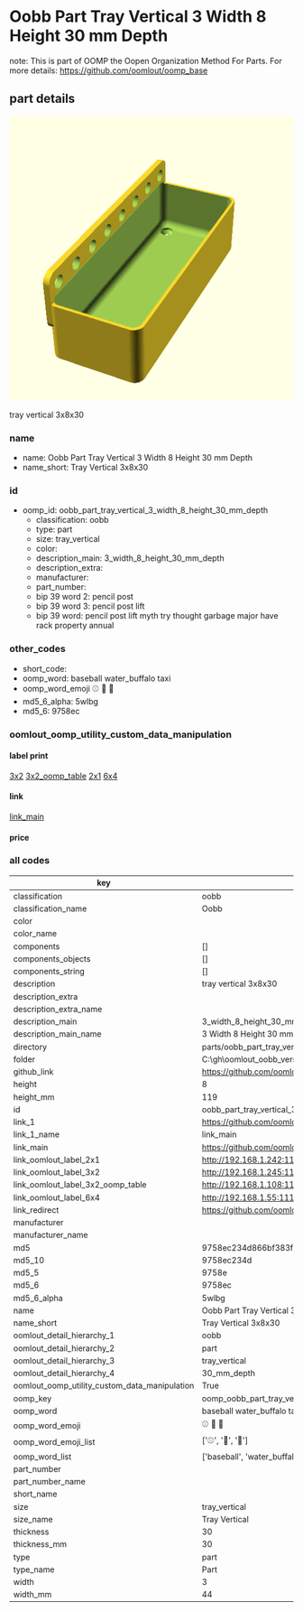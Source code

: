 # Oobb Part Tray Vertical 3 Width 8 Height 30 mm Depth  

note: This is part of OOMP the Oopen Organization Method For Parts. For more details: https://github.com/oomlout/oomp_base

##  part details
  

[![](3dpr.png)](3dpr.png)

tray vertical 3x8x30



### name
* name: Oobb Part Tray Vertical 3 Width 8 Height 30 mm Depth
* name_short: Tray Vertical 3x8x30 
### id
* oomp_id: oobb_part_tray_vertical_3_width_8_height_30_mm_depth
  * classification: oobb
  * type: part
  * size: tray_vertical
  * color: 
  * description_main: 3_width_8_height_30_mm_depth
  * description_extra: 
  * manufacturer: 
  * part_number: 
  * bip 39 word 2: pencil post
  * bip 39 word 3: pencil post lift
  * bip 39 word: pencil post lift myth try thought garbage major have rack property annual

### other_codes
* short_code: 
* oomp_word: baseball water_buffalo taxi
* oomp_word_emoji :baseball: :water_buffalo: :taxi:
* md5_6_alpha: 5wlbg
* md5_6: 9758ec






### oomlout_oomp_utility_custom_data_manipulation
#### label print
[3x2](http://192.168.1.245:1112/?label=oomp%205wlbg)
[3x2_oomp_table](http://192.168.1.108:1112/?label=oomp%205wlbg)
[2x1](http://192.168.1.242:1112/?label=oomp%205wlbg)
[6x4](http://192.168.1.55:1112/?label=oomp%205wlbg)    

#### link

[link_main](https://github.com/oomlout/oomlout_oobb_version_4_generated_parts/tree/main/navigation_oomp/oobb/part/tray_vertical/3_width_8_height_30_mm_depth/part)                              

#### price







### all codes 
| key | value |  
| --- | --- |  
| classification | oobb |  
| classification_name | Oobb |  
| color |  |  
| color_name |  |  
| components | [] |  
| components_objects | [] |  
| components_string | [] |  
| description | tray vertical 3x8x30 |  
| description_extra |  |  
| description_extra_name |  |  
| description_main | 3_width_8_height_30_mm_depth |  
| description_main_name | 3 Width 8 Height 30 mm Depth |  
| directory | parts/oobb_part_tray_vertical_3_width_8_height_30_mm_depth |  
| folder | C:\gh\oomlout_oobb_version_4_generated_parts\parts\oobb_part_tray_vertical_3_width_8_height_30_mm_depth |  
| github_link | https://github.com/oomlout/oomlout_oomp_part_src/tree/main/parts/oobb_part_tray_vertical_3_width_8_height_30_mm_depth |  
| height | 8 |  
| height_mm | 119 |  
| id | oobb_part_tray_vertical_3_width_8_height_30_mm_depth |  
| link_1 | https://github.com/oomlout/oomlout_oobb_version_4_generated_parts/tree/main/navigation_oomp/oobb/part/tray_vertical/3_width_8_height_30_mm_depth/part |  
| link_1_name | link_main |  
| link_main | https://github.com/oomlout/oomlout_oobb_version_4_generated_parts/tree/main/navigation_oomp/oobb/part/tray_vertical/3_width_8_height_30_mm_depth/part |  
| link_oomlout_label_2x1 | http://192.168.1.242:1112/?label=oomp%205wlbg |  
| link_oomlout_label_3x2 | http://192.168.1.245:1112/?label=oomp%205wlbg |  
| link_oomlout_label_3x2_oomp_table | http://192.168.1.108:1112/?label=oomp%205wlbg |  
| link_oomlout_label_6x4 | http://192.168.1.55:1112/?label=oomp%205wlbg |  
| link_redirect | https://github.com/oomlout/oomlout_oobb_version_4_generated_parts/tree/main/parts/oobb_tray_vertical_03_08_30 |  
| manufacturer |  |  
| manufacturer_name |  |  
| md5 | 9758ec234d866bf383f4f92902ea2d15 |  
| md5_10 | 9758ec234d |  
| md5_5 | 9758e |  
| md5_6 | 9758ec |  
| md5_6_alpha | 5wlbg |  
| name | Oobb Part Tray Vertical 3 Width 8 Height 30 mm Depth |  
| name_short | Tray Vertical 3x8x30  |  
| oomlout_detail_hierarchy_1 | oobb |  
| oomlout_detail_hierarchy_2 | part |  
| oomlout_detail_hierarchy_3 | tray_vertical |  
| oomlout_detail_hierarchy_4 | 30_mm_depth |  
| oomlout_oomp_utility_custom_data_manipulation | True |  
| oomp_key | oomp_oobb_part_tray_vertical_3_width_8_height_30_mm_depth |  
| oomp_word | baseball water_buffalo taxi |  
| oomp_word_emoji | :baseball: :water_buffalo: :taxi: |  
| oomp_word_emoji_list | [':baseball:', ':water_buffalo:', ':taxi:'] |  
| oomp_word_list | ['baseball', 'water_buffalo', 'taxi'] |  
| part_number |  |  
| part_number_name |  |  
| short_name |  |  
| size | tray_vertical |  
| size_name | Tray Vertical |  
| thickness | 30 |  
| thickness_mm | 30 |  
| type | part |  
| type_name | Part |  
| width | 3 |  
| width_mm | 44 |  
